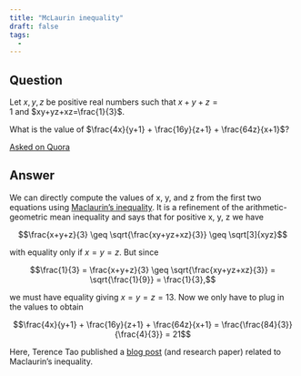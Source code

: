 ```yaml
---
title: "McLaurin inequality"
draft: false
tags:
  - 
---
```

 
## Question
Let $x, y, z$ be positive real numbers such that $x+y+z=1$ and $xy+yz+xz=\frac{1}{3}$.

What is the value of $\frac{4x}{y+1} + \frac{16y}{z+1} + \frac{64z}{x+1}$?

[Asked on Quora](https://www.quora.com/Let-x-y-z-be-positive-real-numbers-such-that-x-y-z-1-and-xy-yz-xz-frac-1-3-What-is-the-value-of-frac-4x-y-1-frac-16y-z-1-frac-64z-x-1)

## Answer
We can directly compute the values of x, y, and z from the first two equations using [Maclaurin’s inequality](https://en.wikipedia.org/wiki/Maclaurin%27s_inequality). It is a refinement of the arithmetic-geometric mean inequality and says that for positive x, y, z we have

$$\frac{x+y+z}{3} \geq \sqrt{\frac{xy+yz+xz}{3}} \geq \sqrt[3]{xyz}$$

with equality only if $x=y=z$. But since

$$\frac{1}{3} = \frac{x+y+z}{3} \geq \sqrt{\frac{xy+yz+xz}{3}} = \sqrt{\frac{1}{9}} = \frac{1}{3},$$

we must have equality giving $x=y=z=13$. Now we only have to plug in the values to obtain

$$\frac{4x}{y+1} + \frac{16y}{z+1} + \frac{64z}{x+1} = \frac{\frac{84}{3}}{\frac{4}{3}} = 21$$

Here, Terence Tao published a [blog post](https://terrytao.wordpress.com/2023/10/10/a-maclaurin-type-inequality/) (and research paper) related to Maclaurin’s inequality.
